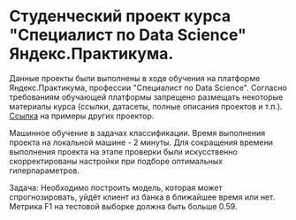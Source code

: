# Cтуденческий проект курса "Специалист по Data Science" Яндекс.Практикума.
Данные проекты были выполнены в ходе обучения на платформе Яндекс.Практикума, профессии "Специалист по Data Science". Согласно требованиям обучающей платформы запрещено размещать некоторые материалы курса (ссылки, датасеты, полные описания проектов и т.п.).
[Ссылка](https://github.com/vkhdk/Yandex_praktikum_DS/blob/main/README.md) на примеры других проектор.

Машинное обучение в задачах классификации.
Время выполнения проекта на локальной машине - 2 минуты.
Для сокращения времени выполнения проекта на этапе проверки были искусственно скорректированы настройки при подборе оптимальных гиперпараметров.

Задача:
Необходимо построить модель, которая может спрогнозировать, уйдёт клиент из банка в ближайшее время или нет. Метрика F1 на тестовой выборке должна быть больше 0.59.